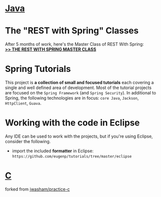 # [Java](./Java)

# The "REST with Spring" Classes

After 5 months of work, here's the Master Class of REST With Spring:<br>
**[>> THE REST WITH SPRING MASTER CLASS](http://www.baeldung.com/rest-with-spring-course?utm_source=github&utm_medium=social&utm_content=tutorials&utm_campaign=rws#master-class)**

# Spring Tutorials

This project is **a collection of small and focused tutorials** each covering a single and well defined area of development. Most of the tutorial projects are focused on the `Spring Framework` (and `Spring Security`). In additional to Spring, the following technologies are in focus: `core Java`, `Jackson`, `HttpClient`, `Guava`.

# Working with the code in Eclipse

Any IDE can be used to work with the projects, but if you're using Eclipse, consider the following.

- import the included **formatter** in Eclipse: `https://github.com/eugenp/tutorials/tree/master/eclipse`

# [C](./practice-c)

forked from [jwasham/practice-c](https://github.com/jwasham/practice-c)
